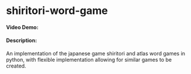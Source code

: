 # shiritori-word-game
#### Video Demo:  <URL HERE>
#### Description:
An implementation of the japanese game shiritori and atlas word games in python, with flexible implementation allowing for similar games to be created.


